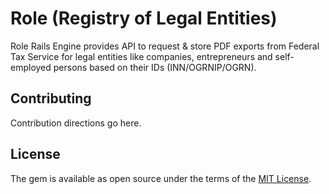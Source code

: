 # Role (Registry of Legal Entities)

Role Rails Engine provides API to request & store PDF exports from Federal Tax Service for legal entities like companies, entrepreneurs and self-employed persons based on their IDs (INN/OGRNIP/OGRN).

## Contributing
Contribution directions go here.

## License
The gem is available as open source under the terms of the [MIT License](https://opensource.org/licenses/MIT).
